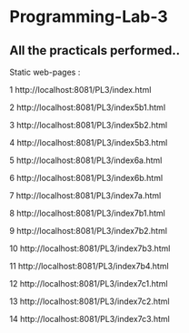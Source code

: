 # Programming-Lab-3

## All the practicals performed..

Static web-pages :

1 http://localhost:8081/PL3/index.html

2 http://localhost:8081/PL3/index5b1.html

3 http://localhost:8081/PL3/index5b2.html

4 http://localhost:8081/PL3/index5b3.html

5 http://localhost:8081/PL3/index6a.html

6 http://localhost:8081/PL3/index6b.html

7 http://localhost:8081/PL3/index7a.html

8 http://localhost:8081/PL3/index7b1.html

9 http://localhost:8081/PL3/index7b2.html

10 http://localhost:8081/PL3/index7b3.html

11 http://localhost:8081/PL3/index7b4.html

12 http://localhost:8081/PL3/index7c1.html

13 http://localhost:8081/PL3/index7c2.html

14 http://localhost:8081/PL3/index7c3.html

